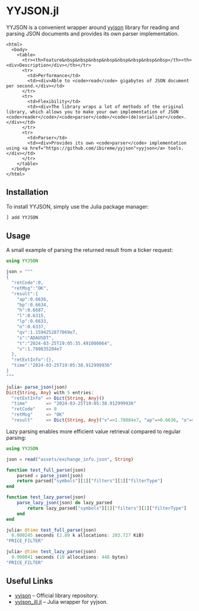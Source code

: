 # YYJSON.jl

YYJSON is a convenient wrapper around [yyjson](https://github.com/ibireme/yyjson) library for reading and parsing JSON documents and provides its own parser implementation.

```@raw html
<html>
  <body>
    <table>
      <tr><th>Feature&nbsp&nbsp&nbsp&nbsp&nbsp&nbsp&nbsp&nbsp</th><th><div>Description</div></th></tr>
      <tr>
        <td>Performance</td>
        <td><div>Able to <code>read</code> gigabytes of JSON document per second.</div></td>
      </tr>
      <tr>
        <td>Flexibility</td>
        <td><div>The library wraps a lot of methods of the original library, which allows you to make your own implementation of JSON <code>reader</code>/<code>parser</code>/<code>(de)serializer</code>.</div></td>
      </tr>
      <tr>
        <td>Parser</td>
        <td><div>Provides its own <code>parser</code> implementation using <a href="https://github.com/ibireme/yyjson">yyjson</a> tools.</div></td>
      </tr>
    </table>
  </body>
</html>
```

## Installation

To install YYJSON, simply use the Julia package manager:

```julia
] add YYJSON
```

## Usage

A small example of parsing the returned result from a ticker request:

```julia
using YYJSON

json = """
{
  "retCode":0,
  "retMsg":"OK",
  "result":{
    "ap":0.6636,
    "bp":0.6634,
    "h":0.6687,
    "l":0.6315,
    "lp":0.6633,
    "o":0.6337,
    "qv":1.1594252877069e7,
    "s":"ADAUSDT",
    "t":"2024-03-25T19:05:35.491000064",
    "v":1.780835204e7
  },
  "retExtInfo":{},
  "time":"2024-03-25T19:05:38.912999936"
}
"""

julia> parse_json(json)
Dict{String, Any} with 5 entries:
  "retExtInfo" => Dict{String, Any}()
  "time"       => "2024-03-25T19:05:38.912999936"
  "retCode"    => 0
  "retMsg"     => "OK"
  "result"     => Dict{String, Any}("v"=>1.78084e7, "ap"=>0.6636, "o"=>0.6337, ...)
```

Lazy parsing enables more efficient value retrieval compared to regular parsing:

```julia
using YYJSON

json = read("assets/exchange_info.json", String)

function test_full_parse(json)
    parsed = parse_json(json)
    return parsed["symbols"][1]["filters"][1]["filterType"]
end

function test_lazy_parse(json)
    parse_lazy_json(json) do lazy_parsed
        return lazy_parsed["symbols"][1]["filters"][1]["filterType"]
    end
end

julia> @time test_full_parse(json)
  0.000245 seconds (2.89 k allocations: 203.727 KiB)
"PRICE_FILTER"

julia> @time test_lazy_parse(json)
  0.000041 seconds (10 allocations: 448 bytes)
"PRICE_FILTER"
```

## Useful Links

- [yyjson](https://github.com/ibireme/yyjson) – Official library repository.  
- [yyjson_jll.jl](https://github.com/JuliaBinaryWrappers/yyjson_jll.jl) – Julia wrapper for yyjson.
